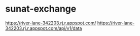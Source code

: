 # sunat-exchange
https://river-lane-342203.rj.r.appspot.com/
https://river-lane-342203.rj.r.appspot.com/api/v1/data
